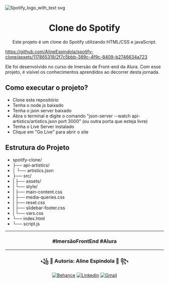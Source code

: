 ![Spotify_logo_with_text svg](https://github.com/AlineEspindola/spotify-clone/assets/117865319/4634a106-03fc-4580-884a-542bee4598f7)
<div align="center">
<h1>Clone do Spotify</h1>
<p>Este projeto é um clone do Spotify utilizando HTML/CSS e javaScript.</p>
</div>

https://github.com/AlineEspindola/spotify-clone/assets/117865319/2f7c5bbb-389c-4f9c-8409-b2746634a723

Ele foi desenvolvido no curso de Imersão de Front-end da Alura. Com esse projeto, é visível os conhecimentos aprendidos ao decorrer desta jornada.

## Como executar o projeto?
- Clone este repositório 
- Tenha o node.js baixado
- Tenha o json server baixado
- Abra o terminal e digite o comando "json-server --watch api-artistics/artistics.json port 3000" (ou outra porta que esteja livre)
- Tenha o Live Server instalado
- Clique em "Go Live" para abrir o site

## Estrutura do Projeto
- spotify-clone/
- ├── api-artistics/
- │   └── artistics.json
- ├── src/
- |   ├── assets/
- |   └── style/
- |       ├── main-content.css
- |       ├── media-queries.css
- |       ├── reset.css
- |       ├── slidebar-footer.css
- |       └── vars.css
- └── index.html
- └── script.js

<hr>
<div align="center">
<h3>#ImersãoFrontEnd #Alura</h3>
</div>

<hr>

<div align="center">
<h3>꧁ 🔴 Autoria: Aline Espindola 🔴 ꧂</h3>

[![Behance](https://img.shields.io/badge/-Behance-blue?style=for-the-badge&logo=behance&logoColor=white)](https://www.behance.net/line14)
[![Linkedin](https://img.shields.io/badge/LinkedIn-0077B5?style=for-the-badge&logo=linkedin&logoColor=white)](https://www.linkedin.com/in/aline-espindola-72034b285)
[![Gmail](https://img.shields.io/badge/Gmail-D14836?style=for-the-badge&logo=gmail&logoColor=white)](https://mail.google.com/mail/u/0/?view=cm&fs=1&tf=1&to=alineabreuespindola@gmail.com)
  
</div>
